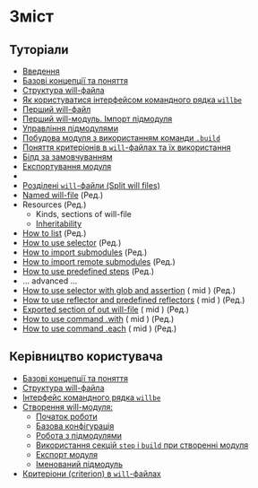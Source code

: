 # Зміст

<a name="tutorials"></a>
## Туторіали
- [Введення](Introduction.ukr.md)  
- [Базові концепції та поняття ](Concepts.urk.md)
- [Структура will-файла](WillFileComposition.ukr.md)
- [Як користуватися інтерфейсом командного рядка `willbe`](HowToUseCommandLineInterfaceOfWill.ukr.md)
- [Перший will-файл](FirstWillFile.ukr.md)
- [Перший will-модуль. Імпорт підмодуля](SubmodulesImporting.ukr.md)
- [Управління підмодулями](SubmodulesImporting2.ukr.md)
- [Побудова модуля з використанням команди `.build`](ModuleCreationByBuild.ukr.md)
- [Поняття критеріонів в `will`-файлах та їх використання](CriterionsInWillFile.ukr.md)
- [Білд за замовчуванням](CriterionsInWillFile2.ukr.md)
- [Експортування модуля](ExportedWillFile.ukr.md)
-  
- [Розділені `will`-файли (Split will files)](SplitWillFile.ukr.md)
- [Named will-file](NamedWillFile.md) (Ред.)
- Resources (Ред.)
  - Kinds, sections of will-file
  - [Inheritability](ResourceInheritability.ukr.md)
- [How to list](HowToUseCommandLineInterfaceOfWill.ukr.md) (Ред.)
- [How to use selector](SelectorsOfWillFile.md) (Ред.)
- [How to import submodules]() (Ред.)
- [How to import remote submodules]() (Ред.)
- [How to use predefined steps](PrefinedSteps.ukr.md) (Ред.)
- ... advanced ...
- [How to use selector with glob and assertion](SelectorWithGlobAndAssertion.ukr.md) ( mid ) (Ред.)
- [How to use reflector and predefined reflectors](ReflectorUsing.ukr.md) ( mid ) (Ред.)
- [Exported section of out will-file](ExportedSectionOfWillFile.ukr.md) ( mid ) (Ред.)
- [How to use command .with](UsingWithCommand.ukr.md) ( mid ) (Ред.)
- [How to use command .each](UsingEachCommand.ukr.md) ( mid ) (Ред.)


<a name="manuals"></a>
## Керівництво користувача
- [Базові концепції та поняття ](Concepts.urk.md)
- [Структура will-файла](WillFileStructure.ukr.md)
- [Інтерфейс командного рядка `willbe`](CommandLineInterfaceOfWill.ukr.md)
- [Створення will-модуля:](WillFileCreation.md)
  - [Початок роботи](WillFileCreation.md#start)
  - [Базова конфігурація](WillFileCreation.md#basic-configuration)
  - [Робота з підмодулями](WillFileCreation.md#submodules-importing)
  - [Використання секцій `step` i `build` при створенні модуля](WillFileCreation.md#step-and-build)
  - [Експорт модуля](WillFileCreation.md#module-export)
  - [Іменований підмодуль](WillFileCreation.md#named-module)
- [Критеріони (criterion) в `will`-файлах](WillFileCriterions.urk.md)
